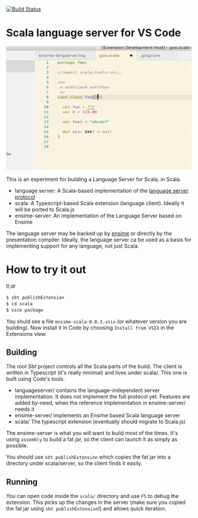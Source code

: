 [![Build Status](https://travis-ci.org/dragos/dragos-vscode-scala.svg?branch=master)](https://travis-ci.org/dragos/dragos-vscode-scala)

# Scala language server for VS Code

![demo](code.gif "Demo")


This is an experiment for building a Language Server for Scala, in Scala.

- language server: A Scala-based implementation of the [language server protocol](https://github.com/Microsoft/language-server-protocol/blob/master/protocol.md)
- scala: A Typescript-based Scala extension (language client). Ideally it will be ported to Scala.js
- ensime-server: An implementation of the Language Server based on Ensime

The language server may be backed up by [ensime](http://ensime.github.io/) or directly by the presentation compiler. Ideally, the language server ca be used as a basis for implementing support for any language, not just Scala.

# How to try it out

tl;dr

```bash
$ sbt publishExtension
$ cd scala
$ vsce package
```

You shuld see a file `ensime-scala-0.0.3.vsix` (or whatever version you are building). Now install it in Code by choosing `Install from VSIX` in the Extensions view.

## Building

The root Sbt project controls all the Scala parts of the build. The client is written in Typescript (it's really minimal) and lives under scala/. This one is built using Code's tools.

- languageserver/ contains the language-independent server implementation. It does not implement the full protocol yet. Features are added by-need, when the reference implementation in ensime-server/ needs it
- ensime-server/ implements an Ensime based Scala language server
- scala/ The typescript extension (eventually should migrate to Scala.js)

The ensime-server is what you will want to build most of the times. It's using `assembly` to build a fat jar, so the client can launch it as simply as possible.

You should use `sbt publishExtension` which copies the fat jar into a directory under scala/server, so the client finds it easily.

## Running

You can open code inside the `scala/` directory and use `F5` to debug the extension. This picks up the changes in the server (make sure you copied the fat jar using `sbt publishExtension`!) and allows quick iteration.